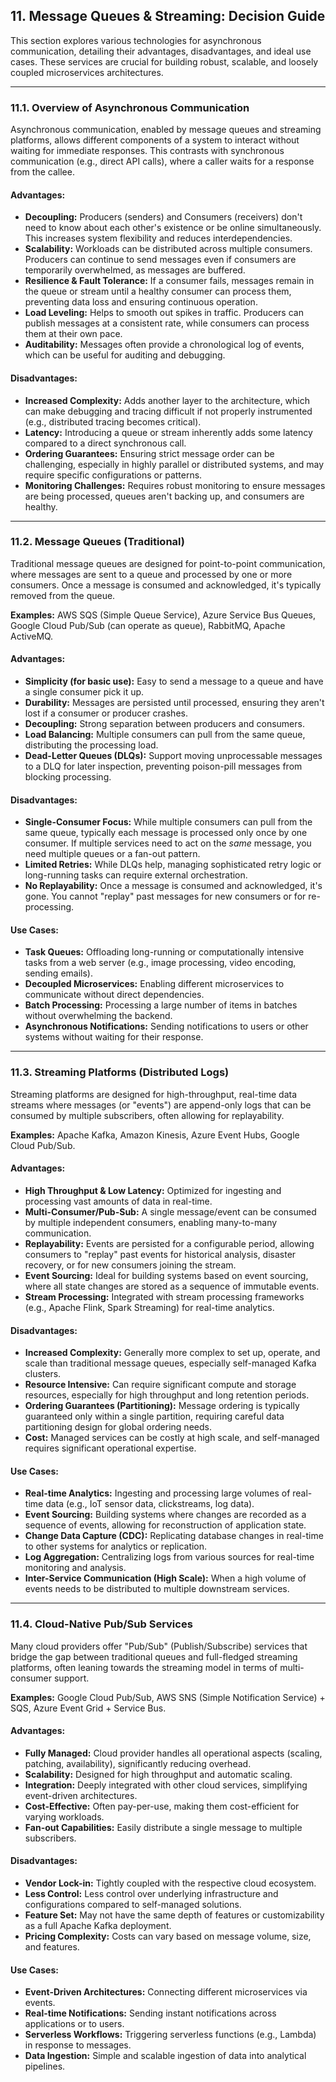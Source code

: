 ## 11. Message Queues & Streaming: Decision Guide

This section explores various technologies for asynchronous communication, detailing their advantages, disadvantages, and ideal use cases. These services are crucial for building robust, scalable, and loosely coupled microservices architectures.

---

### 11.1. Overview of Asynchronous Communication

Asynchronous communication, enabled by message queues and streaming platforms, allows different components of a system to interact without waiting for immediate responses. This contrasts with synchronous communication (e.g., direct API calls), where a caller waits for a response from the callee.

#### Advantages:
* **Decoupling:** Producers (senders) and Consumers (receivers) don't need to know about each other's existence or be online simultaneously. This increases system flexibility and reduces interdependencies.
* **Scalability:** Workloads can be distributed across multiple consumers. Producers can continue to send messages even if consumers are temporarily overwhelmed, as messages are buffered.
* **Resilience & Fault Tolerance:** If a consumer fails, messages remain in the queue or stream until a healthy consumer can process them, preventing data loss and ensuring continuous operation.
* **Load Leveling:** Helps to smooth out spikes in traffic. Producers can publish messages at a consistent rate, while consumers can process them at their own pace.
* **Auditability:** Messages often provide a chronological log of events, which can be useful for auditing and debugging.

#### Disadvantages:
* **Increased Complexity:** Adds another layer to the architecture, which can make debugging and tracing difficult if not properly instrumented (e.g., distributed tracing becomes critical).
* **Latency:** Introducing a queue or stream inherently adds some latency compared to a direct synchronous call.
* **Ordering Guarantees:** Ensuring strict message order can be challenging, especially in highly parallel or distributed systems, and may require specific configurations or patterns.
* **Monitoring Challenges:** Requires robust monitoring to ensure messages are being processed, queues aren't backing up, and consumers are healthy.

---

### 11.2. Message Queues (Traditional)

Traditional message queues are designed for point-to-point communication, where messages are sent to a queue and processed by one or more consumers. Once a message is consumed and acknowledged, it's typically removed from the queue.

**Examples:** AWS SQS (Simple Queue Service), Azure Service Bus Queues, Google Cloud Pub/Sub (can operate as queue), RabbitMQ, Apache ActiveMQ.

#### Advantages:
* **Simplicity (for basic use):** Easy to send a message to a queue and have a single consumer pick it up.
* **Durability:** Messages are persisted until processed, ensuring they aren't lost if a consumer or producer crashes.
* **Decoupling:** Strong separation between producers and consumers.
* **Load Balancing:** Multiple consumers can pull from the same queue, distributing the processing load.
* **Dead-Letter Queues (DLQs):** Support moving unprocessable messages to a DLQ for later inspection, preventing poison-pill messages from blocking processing.

#### Disadvantages:
* **Single-Consumer Focus:** While multiple consumers can pull from the same queue, typically each message is processed only once by one consumer. If multiple services need to act on the *same* message, you need multiple queues or a fan-out pattern.
* **Limited Retries:** While DLQs help, managing sophisticated retry logic or long-running tasks can require external orchestration.
* **No Replayability:** Once a message is consumed and acknowledged, it's gone. You cannot "replay" past messages for new consumers or for re-processing.

#### Use Cases:
* **Task Queues:** Offloading long-running or computationally intensive tasks from a web server (e.g., image processing, video encoding, sending emails).
* **Decoupled Microservices:** Enabling different microservices to communicate without direct dependencies.
* **Batch Processing:** Processing a large number of items in batches without overwhelming the backend.
* **Asynchronous Notifications:** Sending notifications to users or other systems without waiting for their response.

---

### 11.3. Streaming Platforms (Distributed Logs)

Streaming platforms are designed for high-throughput, real-time data streams where messages (or "events") are append-only logs that can be consumed by multiple subscribers, often allowing for replayability.

**Examples:** Apache Kafka, Amazon Kinesis, Azure Event Hubs, Google Cloud Pub/Sub.

#### Advantages:
* **High Throughput & Low Latency:** Optimized for ingesting and processing vast amounts of data in real-time.
* **Multi-Consumer/Pub-Sub:** A single message/event can be consumed by multiple independent consumers, enabling many-to-many communication.
* **Replayability:** Events are persisted for a configurable period, allowing consumers to "replay" past events for historical analysis, disaster recovery, or for new consumers joining the stream.
* **Event Sourcing:** Ideal for building systems based on event sourcing, where all state changes are stored as a sequence of immutable events.
* **Stream Processing:** Integrated with stream processing frameworks (e.g., Apache Flink, Spark Streaming) for real-time analytics.

#### Disadvantages:
* **Increased Complexity:** Generally more complex to set up, operate, and scale than traditional message queues, especially self-managed Kafka clusters.
* **Resource Intensive:** Can require significant compute and storage resources, especially for high throughput and long retention periods.
* **Ordering Guarantees (Partitioning):** Message ordering is typically guaranteed only within a single partition, requiring careful data partitioning design for global ordering needs.
* **Cost:** Managed services can be costly at high scale, and self-managed requires significant operational expertise.

#### Use Cases:
* **Real-time Analytics:** Ingesting and processing large volumes of real-time data (e.g., IoT sensor data, clickstreams, log data).
* **Event Sourcing:** Building systems where changes are recorded as a sequence of events, allowing for reconstruction of application state.
* **Change Data Capture (CDC):** Replicating database changes in real-time to other systems for analytics or replication.
* **Log Aggregation:** Centralizing logs from various sources for real-time monitoring and analysis.
* **Inter-Service Communication (High Scale):** When a high volume of events needs to be distributed to multiple downstream services.

---

### 11.4. Cloud-Native Pub/Sub Services

Many cloud providers offer "Pub/Sub" (Publish/Subscribe) services that bridge the gap between traditional queues and full-fledged streaming platforms, often leaning towards the streaming model in terms of multi-consumer support.

**Examples:** Google Cloud Pub/Sub, AWS SNS (Simple Notification Service) + SQS, Azure Event Grid + Service Bus.

#### Advantages:
* **Fully Managed:** Cloud provider handles all operational aspects (scaling, patching, availability), significantly reducing overhead.
* **Scalability:** Designed for high throughput and automatic scaling.
* **Integration:** Deeply integrated with other cloud services, simplifying event-driven architectures.
* **Cost-Effective:** Often pay-per-use, making them cost-efficient for varying workloads.
* **Fan-out Capabilities:** Easily distribute a single message to multiple subscribers.

#### Disadvantages:
* **Vendor Lock-in:** Tightly coupled with the respective cloud ecosystem.
* **Less Control:** Less control over underlying infrastructure and configurations compared to self-managed solutions.
* **Feature Set:** May not have the same depth of features or customizability as a full Apache Kafka deployment.
* **Pricing Complexity:** Costs can vary based on message volume, size, and features.

#### Use Cases:
* **Event-Driven Architectures:** Connecting different microservices via events.
* **Real-time Notifications:** Sending instant notifications across applications or to users.
* **Serverless Workflows:** Triggering serverless functions (e.g., Lambda) in response to messages.
* **Data Ingestion:** Simple and scalable ingestion of data into analytical pipelines.